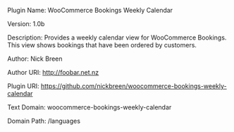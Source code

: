 Plugin Name: WooCommerce Bookings Weekly Calendar

Version: 1.0b

Description: Provides a weekly calendar view for WooCommerce Bookings. This view shows bookings that have been ordered by customers.

Author: Nick Breen

Author URI: http://foobar.net.nz

Plugin URI: https://github.com/nickbreen/woocommerce-bookings-weekly-calendar

Text Domain: woocommerce-bookings-weekly-calendar

Domain Path: /languages
